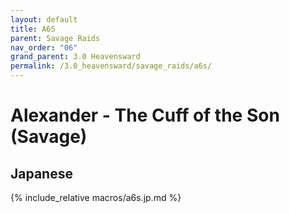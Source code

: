 ```yaml
---
layout: default
title: A6S
parent: Savage Raids
nav_order: "06"
grand_parent: 3.0 Heavensward
permalink: /3.0_heavensward/savage_raids/a6s/
---
```


# Alexander - The Cuff of the Son (Savage)

## Japanese

{% include_relative macros/a6s.jp.md %}

<script data-goatcounter="https://xivjpraids.goatcounter.com/count"
        async src="//gc.zgo.at/count.js"></script>
